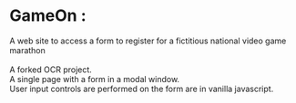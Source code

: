 <h1>GameOn : <br /></h1>
A web site to access a form to register for a fictitious national video game marathon <br />
<br />
A forked OCR project. <br />
A single page with a form in a modal window.<br />
User input controls are performed on the form are in vanilla javascript.<br />
